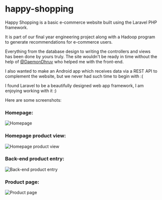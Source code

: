 
# happy-shopping

Happy Shopping is a basic e-commerce website built using the Laravel PHP framework.

It is part of our final year engineering project along with a Hadoop program to generate recommendations for e-commerce users.

Everything from the database design to writing the controllers and views has been done by yours truly. The site wouldn't be ready in time without the help of [@DaemonDhruv](https://github.com/DaemonDhruv) who helped me with the front-end.

I also wanted to make an Android app which receives data via a REST API to complement the website, but we never had such time to begin with :(

I found Laravel to be a beautifully designed web app framework, I am enjoying working with it :)

Here are some screenshots:

### Homepage:

![Homepage](https://raw.githubusercontent.com/yayraj/happy-shopping/master/screenshots/homepage1.png)


### Homepage product view:

![Homepage product view](https://raw.githubusercontent.com/yayraj/happy-shopping/master/screenshots/homepage2.png)

### Back-end product entry:

![Back-end product entry](https://raw.githubusercontent.com/yayraj/happy-shopping/master/screenshots/backend-entry.png)

### Product page:

![Product page](https://raw.githubusercontent.com/yayraj/happy-shopping/master/screenshots/product-page.png)
